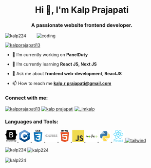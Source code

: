 

<h1 align="center">Hi 👋, I'm Kalp Prajapati</h1>
<h3 align="center">A passionate website frontend developer.</h3>
<img align="right" alt="coding" width="400" src="https://camo.githubusercontent.com/846fda2b8acabb9a664850a66abcdef875303b0323e624e5cad5bf014f03bfb9/68747470733a2f2f6d69726f2e6d656469756d2e636f6d2f6d61782f3832382f302a37513379765349765f7430696f4a2d5a2e676966">


<p align="left"> <img src="https://komarev.com/ghpvc/?username=kalp224&label=Profile%20views&color=0e75b6&style=flat" alt="kalp224" /> </p>

<p align="left"> <a href="https://twitter.com/kalpprajapati13" target="blank"><img src="https://img.shields.io/twitter/follow/kalpprajapati13?logo=twitter&style=for-the-badge" alt="kalpprajapati13" /></a> </p>

- 🔭 I’m currently working on **PanelDuty**

- 🌱 I’m currently learning **React JS, Next JS**

- 💬 Ask me about **frontend web-development, ReactJS**

- 📫 How to reach me **kalp.r.prajapati@gmail.com**

<h3 align="left">Connect with me:</h3>
<p align="left">
<a href="https://twitter.com/kalpprajapati13" target="blank"><img align="center" src="https://raw.githubusercontent.com/rahuldkjain/github-profile-readme-generator/master/src/images/icons/Social/twitter.svg" alt="kalpprajapati13" height="30" width="40" /></a>
<a href="https://linkedin.com/in/kalp prajapati" target="blank"><img align="center" src="https://raw.githubusercontent.com/rahuldkjain/github-profile-readme-generator/master/src/images/icons/Social/linked-in-alt.svg" alt="kalp prajapati" height="30" width="40" /></a>
<a href="https://instagram.com/_imkalp" target="blank"><img align="center" src="https://raw.githubusercontent.com/rahuldkjain/github-profile-readme-generator/master/src/images/icons/Social/instagram.svg" alt="_imkalp" height="30" width="40" /></a>
</p>

<h3 align="left">Languages and Tools:</h3>
<p align="left"> <a href="https://getbootstrap.com" target="_blank" rel="noreferrer"> <img src="https://raw.githubusercontent.com/devicons/devicon/master/icons/bootstrap/bootstrap-plain-wordmark.svg" alt="bootstrap" width="40" height="40"/> </a> <a href="https://www.w3schools.com/cpp/" target="_blank" rel="noreferrer"> <img src="https://raw.githubusercontent.com/devicons/devicon/master/icons/cplusplus/cplusplus-original.svg" alt="cplusplus" width="40" height="40"/> </a> <a href="https://www.w3schools.com/css/" target="_blank" rel="noreferrer"> <img src="https://raw.githubusercontent.com/devicons/devicon/master/icons/css3/css3-original-wordmark.svg" alt="css3" width="40" height="40"/> </a> <a href="https://expressjs.com" target="_blank" rel="noreferrer"> <img src="https://raw.githubusercontent.com/devicons/devicon/master/icons/express/express-original-wordmark.svg" alt="express" width="40" height="40"/> </a> <a href="https://www.w3.org/html/" target="_blank" rel="noreferrer"> <img src="https://raw.githubusercontent.com/devicons/devicon/master/icons/html5/html5-original-wordmark.svg" alt="html5" width="40" height="40"/> </a> <a href="https://developer.mozilla.org/en-US/docs/Web/JavaScript" target="_blank" rel="noreferrer"> <img src="https://raw.githubusercontent.com/devicons/devicon/master/icons/javascript/javascript-original.svg" alt="javascript" width="40" height="40"/> </a> <a href="https://nodejs.org" target="_blank" rel="noreferrer"> <img src="https://raw.githubusercontent.com/devicons/devicon/master/icons/nodejs/nodejs-original-wordmark.svg" alt="nodejs" width="40" height="40"/> </a> <a href="https://www.python.org" target="_blank" rel="noreferrer"> <img src="https://raw.githubusercontent.com/devicons/devicon/master/icons/python/python-original.svg" alt="python" width="40" height="40"/> </a> <a href="https://reactjs.org/" target="_blank" rel="noreferrer"> <img src="https://raw.githubusercontent.com/devicons/devicon/master/icons/react/react-original-wordmark.svg" alt="react" width="40" height="40"/> </a> <a href="https://tailwindcss.com/" target="_blank" rel="noreferrer"> <img src="https://www.vectorlogo.zone/logos/tailwindcss/tailwindcss-icon.svg" alt="tailwind" width="40" height="40"/> </a> </p>

<p><img align="left" src="https://github-readme-stats.vercel.app/api/top-langs?username=kalp224&show_icons=true&locale=en&layout=compact" alt="kalp224" /></p>

<p>&nbsp;<img align="center" src="https://github-readme-stats.vercel.app/api?username=kalp224&show_icons=true&locale=en" alt="kalp224" /></p>

<p><img align="center" src="https://github-readme-streak-stats.herokuapp.com/?user=kalp224&" alt="kalp224" /></p>
